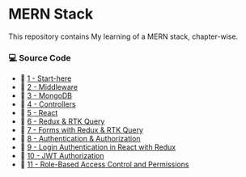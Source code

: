 # MERN Stack

This repository contains My learning of a MERN stack, chapter-wise.

### 💻 Source Code
- 🔗 [1 - Start-here](https://github.com/patilharsh03/MERN-stack-learning/tree/main/start-here)
- 🔗 [2 - Middleware](https://github.com/patilharsh03/MERN-stack-learning/tree/main/Middleware)
- 🔗 [3 - MongoDB](https://github.com/patilharsh03/MERN-stack-learning/tree/main/MongoDB)
- 🔗 [4 - Controllers](https://github.com/patilharsh03/MERN-stack-learning/tree/main/Controllers)
- 🔗 [5 - React](https://github.com/patilharsh03/MERN-stack-learning/tree/main/react-frontend)
- 🔗 [6 - Redux & RTK Query](https://github.com/patilharsh03/MERN-stack-learning/tree/main/redux-and-rtk-query)
- 🔗 [7 - Forms with Redux & RTK Query](https://github.com/patilharsh03/MERN-stack-learning/tree/main/react-and-redux-forms)
- 🔗 [8 - Authentication & Authorization](https://github.com/patilharsh03/MERN-stack-learning/tree/main/Authentication-Authorization)
- 🔗 [9 - Login Authentication in React with Redux](https://github.com/patilharsh03/MERN-stack-learning/tree/main/login-auth)
- 🔗 [10 - JWT Authorization](https://github.com/patilharsh03/MERN-stack-learning/tree/main/JWT-auth)
- 🔗 [11 - Role-Based Access Control and Permissions](https://github.com/patilharsh03/MERN-stack-learning/tree/main/roles-and-permissions)
